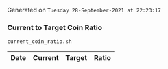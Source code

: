 Generated on `Tuesday 28-September-2021 at 22:23:17`

### Current to Target Coin Ratio
`current_coin_ratio.sh`

Date|Current|Target|Ratio
---|---|---|---
